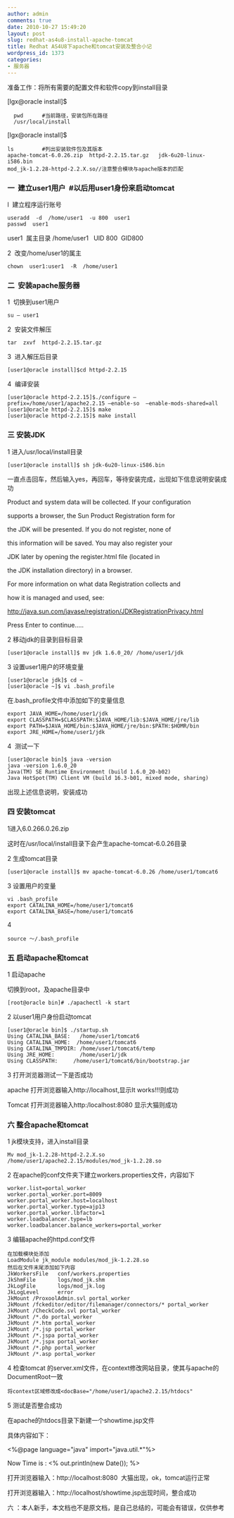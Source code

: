 ```yaml
---
author: admin
comments: true
date: 2010-10-27 15:49:20
layout: post
slug: redhat-as4u8-install-apache-tomcat
title: Redhat AS4U8下apache和tomcat安装及整合小记
wordpress_id: 1373
categories:
- 服务器
---
```


准备工作：将所有需要的配置文件和软件copy到install目录




[lgx@oracle install]$






    
      pwd      #当前路径，安装包所在路径
      /usr/local/install







[lgx@oracle install]$






    
    ls         #列出安装软件包及其版本
    apache-tomcat-6.0.26.zip  httpd-2.2.15.tar.gz   jdk-6u20-linux-i586.bin
    mod_jk-1.2.28-httpd-2.2.X.so//注意整合模块与apache版本的匹配







### 一  建立user1用户  #以后用user1身份来启动tomcat






l  建立程序运行账号






    
    useradd  -d  /home/user1  -u 800  user1
    passwd  user1







user1  属主目录 /home/user1   UID 800  GID800




2  改变/home/user1的属主






    
    chown  user1:user1  -R  /home/user1







### 二  安装apache服务器






1  切换到user1用户






    
    su – user1







2  安装文件解压






    
    tar  zxvf  httpd-2.2.15.tar.gz







3  进入解压后目录






    
    [user1@oracle install]$cd httpd-2.2.15







4  编译安装






    
    [user1@oracle httpd-2.2.15]$./configure –prefix=/home/user1/apache2.2.15 –enable-so  –enable-mods-shared=all
    [user1@oracle httpd-2.2.15]$ make
    [user1@oracle httpd-2.2.15]$ make install










### 三 安装JDK




1 进入/usr/local/install目录






    
    [user1@oracle install]$ sh jdk-6u20-linux-i586.bin







一直点击回车，然后输入yes，再回车，等待安装完成，出现如下信息说明安装成功




Product and system data will be collected. If your configuration




supports a browser, the Sun Product Registration form for




the JDK will be presented. If you do not register, none of




this information will be saved. You may also register your




JDK later by opening the register.html file (located in




the JDK installation directory) in a browser.




For more information on what data Registration collects and




how it is managed and used, see:




http://java.sun.com/javase/registration/JDKRegistrationPrivacy.html




Press Enter to continue…..




2 移动jdk的目录到目标目录






    
    [user1@oracle install]$ mv jdk 1.6.0_20/ /home/user1/jdk







3 设置user1用户的环境变量






    
    [user1@oracle jdk]$ cd ~
    [user1@oracle ~]$ vi .bash_profile







在.bash_profile文件中添加如下的变量信息






    
    export JAVA_HOME=/home/user1/jdk
    export CLASSPATH=$CLASSPATH:$JAVA_HOME/lib:$JAVA_HOME/jre/lib
    export PATH=$JAVA_HOME/bin:$JAVA_HOME/jre/bin:$PATH:$HOMR/bin
    export JRE_HOME=/home/user1/jdk







4  测试一下






    
    [user1@oracle bin]$ java -version
    java -version 1.6.0_20
    Java(TM) SE Runtime Environment (build 1.6.0_20-b02)
    Java HotSpot(TM) Client VM (build 16.3-b01, mixed mode, sharing)







出现上述信息说明，安装成功







### 四 安装tomcat




1进入6.0.266.0.26.zip




这时在/usr/local/install目录下会产生apache-tomcat-6.0.26目录




2 生成tomcat目录






    
    [user1@oracle install]$ mv apache-tomcat-6.0.26 /home/user1/tomcat6







3 设置用户的变量

    
    vi .bash_profile
    export CATALINA_HOME=/home/user1/tomcat6
    export CATALINA_BASE=/home/user1/tomcat6







4






    
    source ～/.bash_profile










### 五 启动apache和tomcat




1 启动apache




切换到root，及apache目录中






    
    [root@oracle bin]# ./apachectl -k start







2 以user1用户身份启动tomcat

    
    [user1@oracle bin]$ ./startup.sh
    Using CATALINA_BASE:   /home/user1/tomcat6
    Using CATALINA_HOME:  /home/user1/tomcat6
    Using CATALINA_TMPDIR: /home/user1/tomcat6/temp
    Using JRE_HOME:        /home/user1/jdk
    Using CLASSPATH:     /home/user1/tomcat6/bin/bootstrap.jar







3 打开浏览器测试一下是否成功




apache 打开浏览器输入http://localhost,显示It works!!!则成功




Tomcat 打开浏览器输入http:/localhost:8080 显示大猫则成功







### 六 整合apache和tomcat




1 jk模块支持，进入install目录






    
    Mv mod_jk-1.2.28-httpd-2.2.X.so /home/user1/apache2.2.15/modules/mod_jk-1.2.28.so







2 在apache的conf文件夹下建立workers.properties文件，内容如下

    
    worker.list=portal_worker
    worker.portal_worker.port=8009
    worker.portal_worker.host=localhost
    worker.portal_worker.type=ajp13
    worker.portal_worker.lbfactor=1
    worker.loadbalancer.type=lb
    worker.loadbalancer.balance_workers=portal_worker







3 编辑apache的httpd.conf文件






    
    在加载模块处添加
    LoadModule jk_module modules/mod_jk-1.2.28.so
    然后在文件末尾添加如下内容
    JkWorkersFile   conf/workers.properties
    JkShmFile       logs/mod_jk.shm
    JkLogFile       logs/mod_jk.log
    JkLogLevel      error
    JkMount /ProxoolAdmin.svl portal_worker
    JkMount /fckeditor/editor/filemanager/connectors/* portal_worker
    JkMount /CheckCode.svl portal_worker
    JkMount /*.do portal_worker
    JkMount /*.htm portal_worker
    JkMount /*.jsp portal_worker
    JkMount /*.jspa portal_worker
    JkMount /*.jspx portal_worker
    JkMount /*.php portal_worker
    JkMount /*.asp portal_worker







4 检查tomcat 的server.xml文件，在context修改网站目录，使其与apache的DocumentRoot一致






    
    将context区域修改成<docBase="/home/user1/apache2.2.15/htdocs"







5 测试是否整合成功




在apache的htdocs目录下新建一个showtime.jsp文件




具体内容如下：




<%@page language="java" import="java.util.*"%>




Now Time is : <% out.println(new Date()); %>




打开浏览器输入：http://localhost:8080  大猫出现，ok，tomcat运行正常




打开浏览器输入：http://localhost/showtime.jsp出现时间，整合成功




六 ：本人新手，本文档也不是原文档，是自己总结的，可能会有错误，仅供参考
